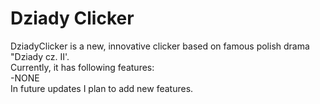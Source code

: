 # Dziady Clicker
DziadyClicker is a new, innovative clicker based on famous polish drama "Dziady cz. II'.\
Currently, it has following features:\
-NONE\
In future updates I plan to add new features.
